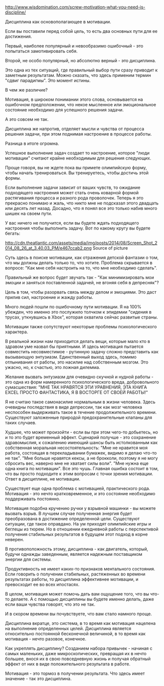 http://www.wisdomination.com/screw-motivation-what-you-need-is-discipline/

Дисциплина как основополагающее в мотивации.


Если вы поставили перед собой цель, то есть два основных пути для ее достижения.

Первый, наиболее популярный и невообразимо ошибочный - это попытаться замотивировать себя.

Второй, не особо популярный, но абсолютно верный - это дисциплина.

Это одна из тех ситуаций, где правильный выбор пути сразу приводит к заметным результатам. Можно сказать, что здесь применим термин "сдвиг парадигмы". Это момент истины.

В чем же различие?

Мотивация, в широком понимании этого слова, основывается на ошибочном предположении, что некое мысленное или эмоциональное состояние необходимо для успешного решения задачи.

А это совсем не так.

Дисциплина же напротив, отделяет мысли и чувства от процесса решения задачи, при этом поднимая настроение в процессе работы.

Разница в итоге огромна.

Успешное выполнение задач создает то настроение, которое "люди мотивации" считают крайне необходимым для решения следующих.

Проще говоря, вы не ждете пока вы примете олимпийскую форму, чтобы начать тренироваться. Вы тренируетесь, чтобы достичь этой формы.

Если выполнение задачи зависит от ваших чувств, то ожидание подходящего настроения может стать очень коварной формой растягивания процесса и разного рода проволочек. Теперь я это прекрасно понимаю и жаль, что никто мне не подсказал этого двадцать или десять лет назад. Досадно, что я понял все это только набив много шишек на своем пути.

У вас ничего не получится, если вы будете ждать подходящего настроения чтобы выполнить задачу. Вот по какому кругу вы будете бегать:

http://cdn.theatlantic.com/assets/media/img/posts/2014/08/Screen_Shot_2014_08_26_at_3.40.03_PM/e467ccab2.png
 Source of picture

Суть здесь в поиске мотивации, как отражения детской фантазии о том, что мы должны делать только то, что хотите. Проблема скрывается в вопросе: "Как мне себя настроить на то, что мне необходимо сделать".

Правильный же вопрос будет звучать так - "Как минимизировать мои эмоции и заняться поставленной задачей, не вгоняя себя в депресняк"?

Цель в том, чтобы разорвать связь между делом и эмоциями. Это даст прилив сил, настроение и жажду работы.

Много людей пошли по ошибочному пути мотивации. Я на 100% убежден, что именно это послужило толчком к эпидемии "сидения в трусах, уткнувшись в Xbox", которая охватила сейчас развитые страны.

Мотивации также сопутствуют некоторые проблемы психологического характера.

В реальной жизни нам приходится делать вещи, которые мало кто в здравом уме назвал бы приятными. И здесь мотивация пытается совместить несовместимое - рутинную задачу сложно представить как вызывающую энтузиазм. Единственный выход здесь, помимо отлынивания от работы, это насилие над собственным мозгом. Это ужасно, но, к счастью, это ложная дилемма.

Желание вызвать энтузиазм для очевидно скучной и нудной работы - это одна из форм намеренного психологического вреда, добровольного сумасшествия: "МНЕ ТАК НРАВЯТСЯ ЭТИ УРАВНЕНИЯ, ЭТА КНИГА EXCEL ПРОСТО ФАНТАСТИКА, Я В ВОСТОРГЕ ОТ СВОЕЙ РАБОТЫ!"

Я не считаю такое самонасилие нормальным в жизни человека. Здесь очевидны последствия в виде депрессии, так как мозг человека неспособен выдерживать такое в течение продолжительного времени. Существуют заложенные природой предохранительные клапаны для таких случаев.

Худшее, что может произойти - если вы при этом чего-то добьетесь, но и то это будет временный эффект. Сценарий получше - это сохранение здравомыслия, к сожалению имеющий шансы быть истолкованным как собственная моральная несостоятельность: "Мне не нравится моя работа, состоящая в перекладывании бумажек, видимо я делаю что-то не так". "Мне больше нравятся кексы, а не брокколи, поэтому я не могу сбросить вес, наверно мне не хватает силы воли". "Мне нужна еще одна книга по мотивации". Все это чушь. Главная ошибка состоит в том, что вы просто подходите к этим вопросам с точки зрения мотивации. Ответ в дисциплине, не мотивации.

Существует еще одна проблема с мотивацией, практического рода. Мотивация - это нечто кратковременное, и это состояние необходимо поддерживать постоянно.

Мотивация подобна кручению ручки у взрывной машинки - вы можете вызвать взрыв. В лучшем случае полученная энергия будет преобразована в достижение определенной цели. Существуют ситуации, где такое оправдано. На ум приходят олимпийские игры и беглецы из тюрем. Но в отношении ежедневной работы с перспективой получения стабильных результатов в будущем этот подход в корне неверен.

В противоположность этому, дисциплина - как двигатель, который, будучи однажды заведенным, является надежным поставщиком энергии для системы.

Продуктивность не имеет каких-то признаков ментального состояния. Если говорить о получении стабильных, растяженных во времени результатах работы, то дисциплина эффективнее мотивации, и превосходит ее во всех ипостасях.

В целом, мотивация может помочь дать вам ощущение того, что вы что-то делаете. А с помощью дисциплины вы будете именно делать, даже если ваши чувства говорят, что это не так.

И в скором времени вы почувствуете, что вам стало намного проще.

Дисциплина вкратце, это система, в то время как мотивация нацелена на выполнение определенных целей. Дисциплина является относительно постоянной бесконечной величиной, в то время как мотивация - нечто разовое, конечное.

Как укреплять дисциплину? Созданием набора привычек - начиная с самых маленьких, даже микроскопических, превращая их в нечто большее, внося их в свою повседневную жизнь и получая обратный эффект от них в виде положительного результата в работе.

Мотивация - это тормоз в получении результата. Что здесь имеет значение - так это дисциплина.
